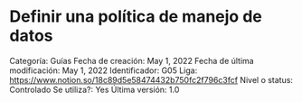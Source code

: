 # Definir una política de manejo de datos

Categoría: Guías
Fecha de creación: May 1, 2022
Fecha de última modificación: May 1, 2022
Identificador: G05
Liga: https://www.notion.so/18c89d5e58474432b750fc2f796c3fcf
Nivel o status: Controlado
Se utiliza?: Yes
Última versión: 1.0